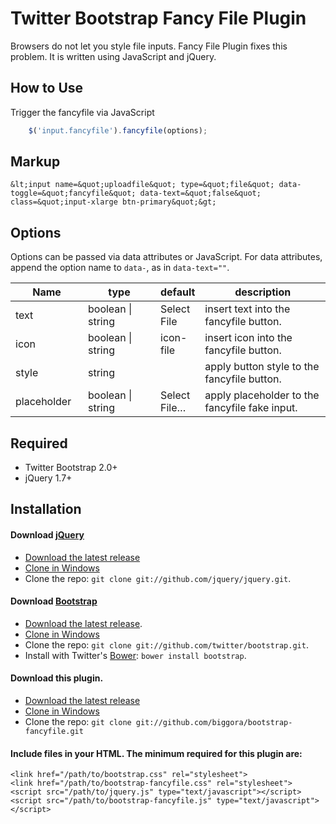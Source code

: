 Twitter Bootstrap Fancy File Plugin
============

Browsers do not let you style file inputs. Fancy File Plugin fixes this problem. It is written using JavaScript and jQuery.

How to Use
----------

Trigger the fancyfile via JavaScript
```javascript
    $('input.fancyfile').fancyfile(options);
```

Markup
-----------------

    &lt;input name=&quot;uploadfile&quot; type=&quot;file&quot; data-toggle=&quot;fancyfile&quot; data-text=&quot;false&quot; class=&quot;input-xlarge btn-primary&quot;&gt;


Options
-----------------

Options can be passed via data attributes or JavaScript. For data attributes, append the option name to <code>data-</code>, as in <code>data-text=""</code>.


<table class="table table-bordered table-striped">
<thead>
<tr>
<th style="width: 100px;">Name</th>
<th style="width: 100px;">type</th>
<th style="width: 50px;">default</th>
<th>description</th>
</tr>
</thead>
<tbody>
<tr>
<td>text</td>
<td>boolean | string</td>
<td>Select File</td>
<td>insert text into the fancyfile button.</td>
</tr>
<tr>
<td>icon</td>
<td>boolean | string</td>
<td>icon-file</td>
<td>insert icon into the fancyfile button.</td>
</tr>
<tr>
<td>style</td>
<td>string</td>
<td></td>
<td>apply button style to the fancyfile button.</td>
</tr>
<tr>
<td>placeholder</td>
<td>boolean | string</td>
<td>Select File…</td>
<td>apply placeholder to the fancyfile fake input.</td>
</tr>
</tbody>
</table>

Required
-----------------
* Twitter Bootstrap 2.0+
* jQuery 1.7+

Installation
-----------------
#### Download [jQuery](http://docs.jquery.com/Downloading_jQuery)
* [Download the latest release](http://docs.jquery.com/Downloading_jQuery)
* [Clone in Windows](github-windows://openRepo/https://github.com/jquery/jquery)
* Clone the repo: `git clone git://github.com/jquery/jquery.git`.

#### Download [Bootstrap](https://github.com/twitter/bootstrap)
* [Download the latest release](https://github.com/twitter/bootstrap/zipball/master).
* [Clone in Windows](github-windows://openRepo/https://github.com/twitter/bootstrap)
* Clone the repo: `git clone git://github.com/twitter/bootstrap.git`.
* Install with Twitter's [Bower](http://twitter.github.com/bower): `bower install bootstrap`.

#### Download this plugin.
* [Download the latest release](https://github.com/biggora/bootstrap-fancyfile/zipball/master)
* [Clone in Windows](github-windows://openRepo/https://github.com/biggora/bootstrap-fancyfile)
* Clone the repo: `git clone git://github.com/biggora/bootstrap-fancyfile.git`

#### Include files in your HTML. The minimum required for this plugin are:

    <link href="/path/to/bootstrap.css" rel="stylesheet">
    <link href="/path/to/bootstrap-fancyfile.css" rel="stylesheet">
    <script src="/path/to/jquery.js" type="text/javascript"></script>
    <script src="/path/to/bootstrap-fancyfile.js" type="text/javascript"></script>


